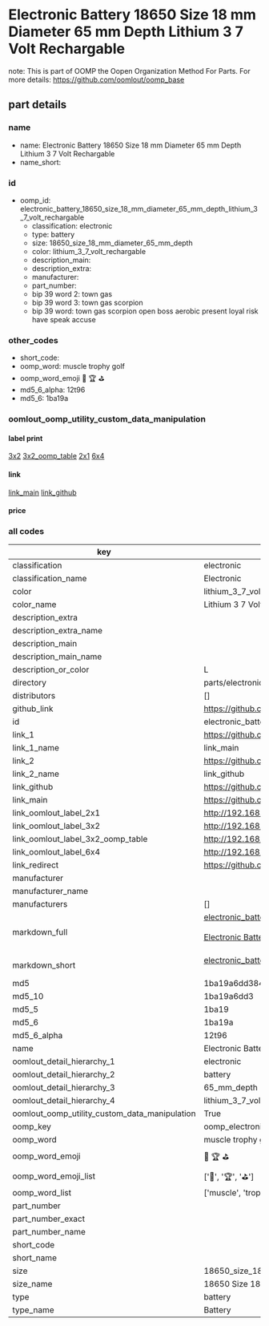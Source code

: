 # Electronic Battery 18650 Size 18 mm Diameter 65 mm Depth Lithium 3 7 Volt Rechargable  

note: This is part of OOMP the Oopen Organization Method For Parts. For more details: https://github.com/oomlout/oomp_base

##  part details
  







### name
* name: Electronic Battery 18650 Size 18 mm Diameter 65 mm Depth Lithium 3 7 Volt Rechargable
* name_short: 
### id
* oomp_id: electronic_battery_18650_size_18_mm_diameter_65_mm_depth_lithium_3_7_volt_rechargable
  * classification: electronic
  * type: battery
  * size: 18650_size_18_mm_diameter_65_mm_depth
  * color: lithium_3_7_volt_rechargable
  * description_main: 
  * description_extra: 
  * manufacturer: 
  * part_number: 
  * bip 39 word 2: town gas
  * bip 39 word 3: town gas scorpion
  * bip 39 word: town gas scorpion open boss aerobic present loyal risk have speak accuse

### other_codes
* short_code: 
* oomp_word: muscle trophy golf
* oomp_word_emoji :muscle: :trophy: :golf:
* md5_6_alpha: 12t96
* md5_6: 1ba19a






### oomlout_oomp_utility_custom_data_manipulation
#### label print
[3x2](http://192.168.1.245:1112/?label=oomp%2012t96)
[3x2_oomp_table](http://192.168.1.108:1112/?label=oomp%2012t96)
[2x1](http://192.168.1.242:1112/?label=oomp%2012t96)
[6x4](http://192.168.1.55:1112/?label=oomp%2012t96)    

#### link

[link_main](https://github.com/oomlout/oomlout_oomp_version_1_messy/tree/main/parts/electronic_battery_18650_size_18_mm_diameter_65_mm_depth_lithium_3_7_volt_rechargable) [link_github](https://github.com/oomlout/oomlout_oomp_version_1_messy/tree/main/parts/electronic_battery_18650_size_18_mm_diameter_65_mm_depth_lithium_3_7_volt_rechargable)                             

#### price







### all codes 
| key | value |  
| --- | --- |  
| classification | electronic |  
| classification_name | Electronic |  
| color | lithium_3_7_volt_rechargable |  
| color_name | Lithium 3 7 Volt Rechargable |  
| description_extra |  |  
| description_extra_name |  |  
| description_main |  |  
| description_main_name |  |  
| description_or_color | L  |  
| directory | parts/electronic_battery_18650_size_18_mm_diameter_65_mm_depth_lithium_3_7_volt_rechargable |  
| distributors | [] |  
| github_link | https://github.com/oomlout/oomlout_oomp_part_src/tree/main/parts/electronic_battery_18650_size_18_mm_diameter_65_mm_depth_lithium_3_7_volt_rechargable |  
| id | electronic_battery_18650_size_18_mm_diameter_65_mm_depth_lithium_3_7_volt_rechargable |  
| link_1 | https://github.com/oomlout/oomlout_oomp_version_1_messy/tree/main/parts/electronic_battery_18650_size_18_mm_diameter_65_mm_depth_lithium_3_7_volt_rechargable |  
| link_1_name | link_main |  
| link_2 | https://github.com/oomlout/oomlout_oomp_version_1_messy/tree/main/parts/electronic_battery_18650_size_18_mm_diameter_65_mm_depth_lithium_3_7_volt_rechargable |  
| link_2_name | link_github |  
| link_github | https://github.com/oomlout/oomlout_oomp_version_1_messy/tree/main/parts/electronic_battery_18650_size_18_mm_diameter_65_mm_depth_lithium_3_7_volt_rechargable |  
| link_main | https://github.com/oomlout/oomlout_oomp_version_1_messy/tree/main/parts/electronic_battery_18650_size_18_mm_diameter_65_mm_depth_lithium_3_7_volt_rechargable |  
| link_oomlout_label_2x1 | http://192.168.1.242:1112/?label=oomp%2012t96 |  
| link_oomlout_label_3x2 | http://192.168.1.245:1112/?label=oomp%2012t96 |  
| link_oomlout_label_3x2_oomp_table | http://192.168.1.108:1112/?label=oomp%2012t96 |  
| link_oomlout_label_6x4 | http://192.168.1.55:1112/?label=oomp%2012t96 |  
| link_redirect | https://github.com/oomlout/oomlout_oomp_version_1_messy/tree/main/parts/electronic_battery_18650_size_18_mm_diameter_65_mm_depth_lithium_3_7_volt_rechargable |  
| manufacturer |  |  
| manufacturer_name |  |  
| manufacturers | [] |  
| markdown_full | [electronic_battery_18650_size_18_mm_diameter_65_mm_depth_lithium_3_7_volt_rechargable](none)<br>[](none)<br>[Electronic Battery 18650 Size 18 Mm Diameter 65 Mm Depth Lithium 3 7 Volt Rechargable](none)<br><br> |  
| markdown_short | [electronic_battery_18650_size_18_mm_diameter_65_mm_depth_lithium_3_7_volt_rechargable](none)<br><br> |  
| md5 | 1ba19a6dd3849540108d19b382580732 |  
| md5_10 | 1ba19a6dd3 |  
| md5_5 | 1ba19 |  
| md5_6 | 1ba19a |  
| md5_6_alpha | 12t96 |  
| name | Electronic Battery 18650 Size 18 mm Diameter 65 mm Depth Lithium 3 7 Volt Rechargable |  
| oomlout_detail_hierarchy_1 | electronic |  
| oomlout_detail_hierarchy_2 | battery |  
| oomlout_detail_hierarchy_3 | 65_mm_depth |  
| oomlout_detail_hierarchy_4 | lithium_3_7_volt_rechargable |  
| oomlout_oomp_utility_custom_data_manipulation | True |  
| oomp_key | oomp_electronic_battery_18650_size_18_mm_diameter_65_mm_depth_lithium_3_7_volt_rechargable |  
| oomp_word | muscle trophy golf |  
| oomp_word_emoji | :muscle: :trophy: :golf: |  
| oomp_word_emoji_list | [':muscle:', ':trophy:', ':golf:'] |  
| oomp_word_list | ['muscle', 'trophy', 'golf'] |  
| part_number |  |  
| part_number_exact |  |  
| part_number_name |  |  
| short_code |  |  
| short_name |  |  
| size | 18650_size_18_mm_diameter_65_mm_depth |  
| size_name | 18650 Size 18 mm Diameter 65 mm Depth |  
| type | battery |  
| type_name | Battery |  
